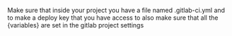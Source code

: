 Make sure that inside your project you have a file named .gitlab-ci.yml and to make a deploy key that you have access to 
also make sure that all the {variables} are set in the gitlab project settings